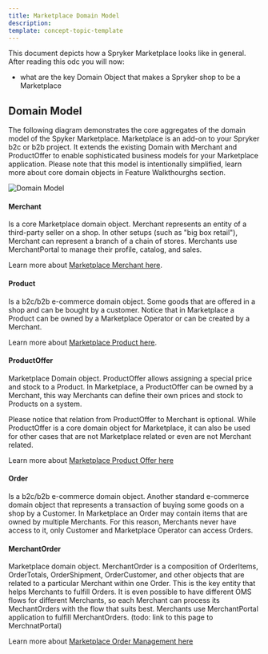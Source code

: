 ```yaml
---
title: Marketplace Domain Model
description:
template: concept-topic-template
---
```

This document depicts how a Spryker Marketplace looks like in general. After reading this odc you will now: 

- what are the key Domain Object that makes a Spryker shop to be a Marketplace

## Domain Model
The following diagram demonstrates the core aggregates of the domain model of the Spyker Marketplace.
Marketplace is an add-on to your Spryker b2c or b2b project.
It extends the existing Domain with Merchant and ProductOffer to enable sophisticated business models for your Marketplace application. 
Please note that this model is intentionally simplified, learn more about core domain objects in Feature Walkthourghs section.

![Domain Model](https://confluence-connect.gliffy.net/embed/image/02c4183f-2823-4371-ba91-aa5f9585998b.png?utm_medium=live&utm_source=custom)

#### Merchant
Is a core Marketplace domain object. Merchant represents an entity of a third-party seller on a shop. In other setups (such as "big box retail"), Merchant can represent a branch of a chain of stores.
Merchants use MerchantPortal to manage their profile, catalog, and sales. 

Learn more about [Marketplace Merchant here](/docs/marketplace/dev/feature-walkthroughs/202108.0/marketplace-merchant-feature-walkthrough.html).

#### Product
Is a b2c/b2b e-commerce domain object. Some goods that are offered in a shop and can be bought by a customer. Notice that in Marketplace a Product can be owned by a Marketplace Operator or can be created by a Merchant.

Learn more about [Marketplace Product here](/docs/marketplace/dev/feature-walkthroughs/202108.0/marketplace-product-feature-walkthrough.html).

#### ProductOffer
Marketplace Domain object. ProductOffer allows assigning a special price and stock to a Product. In Marketplace, a ProductOffer can be owned by a Merchant, this way Merchants can define their own prices and stock to Products on a system.

Please notice that relation from ProductOffer to Merchant is optional. While ProductOffer is a core domain object for Marketplace, it can also be used for other cases that are not Marketplace related or even are not  Merchant related.

Learn more about [Marketplace Product Offer here](/docs/marketplace/dev/feature-walkthroughs/202108.0/marketplace-product-offer-feature-walkthrough/marketplace-product-offer-feature-walkthrough.html)

#### Order 
Is a b2c/b2b e-commerce domain object. Another standard e-commerce domain object that represents a transaction of buying some goods on a shop by a Customer. In Marketplace an Order may contain items that are owned by multiple Merchants. For this reason, Merchants never have access to it, only Customer and Marketplace Operator can access Orders.

#### MerchantOrder 
Marketplace domain object. MerchantOrder is a composition of OrderItems, OrderTotals, OrderShipment, OrderCustomer, and other objects that are related to a particular Merchant within one Order. This is the key entity that helps Merchants to fulfill Orders. It is even possible to have different OMS flows for different Merchants, so each Merchant can process its MechantOrders with the flow that suits best. Merchants use MerchantPortal application to fulfill MerchantOrders. (todo: link to this page to MerchnatPortal)

 
Learn more about [Marketplace Order Management here](/docs/marketplace/dev/feature-walkthroughs/202108.0/marketplace-order-management-feature-walkthrough.html#module-relations)
